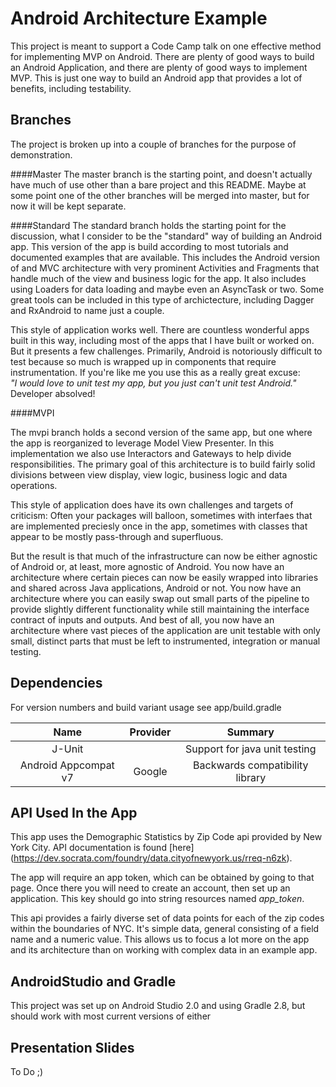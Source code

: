 Android Architecture Example
===
This project is meant to support a Code Camp talk on one effective method for implementing MVP on Android. There are plenty of good ways to build an Android Application, and there are plenty of good ways to implement MVP. This is just one way to build an Android app that provides a lot of benefits, including testability.

Branches
---
The project is broken up into a couple of branches for the purpose of demonstration. 

####Master
The master branch is the starting point, and doesn't actually have much of use other than a bare project and this README. Maybe at some point one of the other branches will be merged into master, but for now it will be kept separate.

####Standard
The standard branch holds the starting point for the discussion, what I consider to be the "standard" way of building an Android app. This version of the app is build according to most tutorials and documented examples that are available. This includes the Android version of and MVC architecture with very prominent Activities and Fragments that handle much of the view and business logic for the app. It also includes using Loaders for data loading and maybe even an AsyncTask or two. Some great tools can be included in this type of archictecture, including Dagger and RxAndroid to name just a couple.

This style of application works well. There are countless wonderful apps built in this way, including most of the apps that I have built or worked on. But it presents a few challenges. Primarily, Android is notoriously difficult to test because so much is wrapped up in components that require instrumentation. If you're like me you use this as a really great excuse:  
*"I would love to unit test my app, but you just can't unit test Android."*  
Developer absolved!

####MVPI

The mvpi branch holds a second version of the same app, but one where the app is reorganized to leverage Model View Presenter. In this implementation we also use Interactors and Gateways to help divide responsibilities. The primary goal of this architecture is to build fairly solid divisions between view display, view logic, business logic and data operations.

This style of application does have its own challenges and targets of criticism: Often your packages will balloon,  sometimes with interfaes that are implemented preciesly once in the app, sometimes with classes that appear to be mostly pass-through and superfluous. 

But the result is that much of the infrastructure can now be either agnostic of Android or, at least, more agnostic of Android. You now have an architecture where certain pieces can now be easily wrapped into libraries and shared across Java applications, Android or not. You now have an architecture where you can easily swap out small parts of the pipeline to provide slightly different functionality while still maintaining the interface contract of inputs and outputs. And best of all, you now have an architecture where vast pieces of the application are unit testable with only small, distinct parts that must be left to instrumented, integration or manual testing.

Dependencies
---
For version numbers and build variant usage see app/build.gradle

| Name                 | Provider    | Summary |
|:--------------------:|:-----------:|:-------:|
| J-Unit               |             | Support for java unit testing |
| Android Appcompat v7 | Google      | Backwards compatibility library |

API Used In the App
---
This app uses the Demographic Statistics by Zip Code api provided by New York City. API documentation is found [here] (https://dev.socrata.com/foundry/data.cityofnewyork.us/rreq-n6zk). 

The app will require an app token, which can be obtained by going to that page. Once there you will need to create an account, then set up an application. This key should go into string resources named *app_token*.

This api provides a fairly diverse set of data points for each of the zip codes within the boundaries of NYC. It's simple data, general consisting of a field name and a numeric value. This allows us to focus a lot more on the app and its architecture than on working with complex data in an example app.

AndroidStudio and Gradle
---
This project was set up on Android Studio 2.0 and using Gradle 2.8, but should work with most current versions of either

Presentation Slides
---
To Do ;)